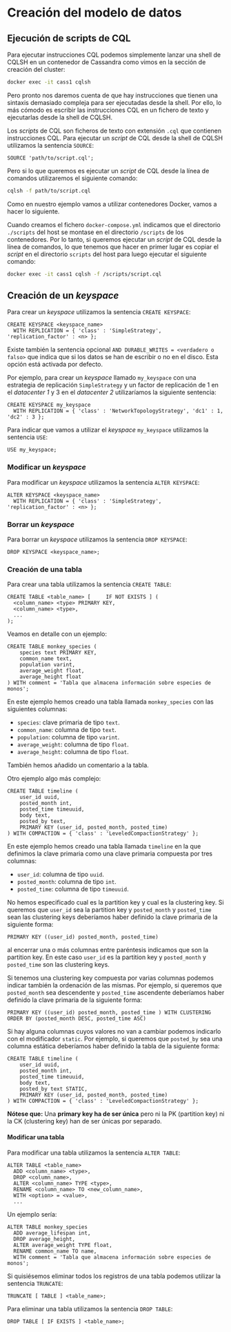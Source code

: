 # Creación del modelo de datos

## Ejecución de scripts de CQL

Para ejecutar instrucciones CQL podemos simplemente lanzar una shell de CQLSH en un contenedor de Cassandra como vimos en la sección de creación del cluster:

```bash
docker exec -it cass1 cqlsh
```

Pero pronto nos daremos cuenta de que hay instrucciones que tienen una sintaxis demasiado compleja para ser ejecutadas desde la shell. Por ello, lo más cómodo es escribir las instrucciones CQL en un fichero de texto y ejecutarlas desde la shell de CQLSH.

Los *scripts* de CQL son ficheros de texto con extensión `.cql` que contienen instrucciones CQL. Para ejecutar un *script* de CQL desde la shell de CQLSH utilizamos la sentencia `SOURCE`:

```cql
SOURCE 'path/to/script.cql';
```

Pero si lo que queremos es ejecutar un *script* de CQL desde la línea de comandos utilizaremos el siguiente comando:

```bash
cqlsh -f path/to/script.cql
```

Como en nuestro ejemplo vamos a utilizar contenedores Docker, vamos a hacer lo siguiente.

Cuando creamos el fichero `docker-compose.yml` indicamos que el directorio `./scripts` del host se montase en el directorio `/scripts` de los contenedores. Por lo tanto, si queremos ejecutar un *script* de CQL desde la línea de comandos, lo que tenemos que hacer en primer lugar es copiar el *script* en el directorio `scripts` del host para luego ejecutar el siguiente comando:

```bash
docker exec -it cass1 cqlsh -f /scripts/script.cql
```

## Creación de un *keyspace*

Para crear un *keyspace* utilizamos la sentencia `CREATE KEYSPACE`:

```cql
CREATE KEYSPACE <keyspace_name>
  WITH REPLICATION = { 'class' : 'SimpleStrategy', 'replication_factor' : <n> };
```

Existe también la sentencia opcional `AND DURABLE_WRITES = <verdadero o falso>` que indica que si los datos se han de escribir o no en el disco. Esta opción está activada por defecto.

Por ejemplo, para crear un *keyspace* llamado `my_keyspace` con una estrategia de replicación `SimpleStrategy` y un factor de replicación de 1 en el *datacenter 1* y 3 en el *datacenter 2* utilizaríamos la siguiente sentencia:

```cql
CREATE KEYSPACE my_keyspace
  WITH REPLICATION = { 'class' : 'NetworkTopologyStrategy', 'dc1' : 1, 'dc2' : 3 };
```

Para indicar que vamos a utilizar el *keyspace* `my_keyspace` utilizamos la sentencia `USE`:

```cql
USE my_keyspace;
```

### Modificar un *keyspace*

Para modificar un *keyspace* utilizamos la sentencia `ALTER KEYSPACE`:

```cql
ALTER KEYSPACE <keyspace_name>
  WITH REPLICATION = { 'class' : 'SimpleStrategy', 'replication_factor' : <n> };
```

### Borrar un *keyspace*

Para borrar un *keyspace* utilizamos la sentencia `DROP KEYSPACE`:

```cql
DROP KEYSPACE <keyspace_name>;
```

### Creación de una tabla

Para crear una tabla utilizamos la sentencia `CREATE TABLE`:

```cql
CREATE TABLE <table_name> [     IF NOT EXISTS ] (
  <column_name> <type> PRIMARY KEY,
  <column_name> <type>,
  ...
);
```

Veamos en detalle con un ejemplo:

```cql
CREATE TABLE monkey_species (
    species text PRIMARY KEY,
    common_name text,
    population varint,
    average_weight float,
    average_height float
) WITH comment = 'Tabla que almacena información sobre especies de monos';
```

En este ejemplo hemos creado una tabla llamada `monkey_species` con las siguientes columnas:

* `species`: clave primaria de tipo `text`.
* `common_name`: columna de tipo `text`.
* `population`: columna de tipo `varint`.
* `average_weight`: columna de tipo `float`.
* `average_height`: columna de tipo `float`.

También hemos añadido un comentario a la tabla.

Otro ejemplo algo más complejo:

```cql
CREATE TABLE timeline (
    user_id uuid,
    posted_month int,
    posted_time timeuuid,
    body text,
    posted_by text,
    PRIMARY KEY (user_id, posted_month, posted_time)
) WITH COMPACTION = { 'class' : 'LeveledCompactionStrategy' };
```

En este ejemplo hemos creado una tabla llamada `timeline` en la que definimos la clave primaria como una clave primaria compuesta por tres columnas:

* `user_id`: columna de tipo `uuid`.
* `posted_month`: columna de tipo `int`.
* `posted_time`: columna de tipo `timeuuid`.

No hemos especificado cual es la partition key y cual es la clustering key. Si queremos que `user_id` sea la partition key y `posted_month` y `posted_time` sean las clustering keys deberíamos haber definido la clave primaria de la siguiente forma:

```cql
PRIMARY KEY ((user_id) posted_month, posted_time)
```

al encerrar una o más columnas entre paréntesis indicamos que son la partition key. En este caso `user_id` es la partition key y `posted_month` y `posted_time` son las clustering keys.

Si tenemos una clustering key compuesta por varias columnas podemos indicar también la ordenación de las mismas. Por ejemplo, si queremos que `posted_month` sea descendente y `posted_time` ascendente deberíamos haber definido la clave primaria de la siguiente forma:

```cql
PRIMARY KEY ((user_id) posted_month, posted_time ) WITH CLUSTERING ORDER BY (posted_month DESC, posted_time ASC)
```

Si hay alguna columnas cuyos valores no van a cambiar podemos indicarlo con el modificador `static`. Por ejemplo, si queremos que `posted_by` sea una columna estática deberíamos haber definido la tabla de la siguiente forma:

```cql
CREATE TABLE timeline (
    user_id uuid,
    posted_month int,
    posted_time timeuuid,
    body text,
    posted_by text STATIC,
    PRIMARY KEY (user_id, posted_month, posted_time)
) WITH COMPACTION = { 'class' : 'LeveledCompactionStrategy' };
```

**Nótese que:** Una **primary key ha de ser única** pero ni la PK (partition key) ni la CK (clustering key) han de ser únicas por separado.

#### Modificar una tabla

Para modificar una tabla utilizamos la sentencia `ALTER TABLE`:

```cql
ALTER TABLE <table_name>
  ADD <column_name> <type>,
  DROP <column_name>,
  ALTER <column_name> TYPE <type>,
  RENAME <column_name> TO <new_column_name>,
  WITH <option> = <value>,
  ...
```

Un ejemplo sería:

```cql
ALTER TABLE monkey_species
  ADD average_lifespan int,
  DROP average_height,
  ALTER average_weight TYPE float,
  RENAME common_name TO name,
  WITH comment = 'Tabla que almacena información sobre especies de monos';
```

Si quisiésemos eliminar todos los registros de una tabla podemos utilizar la sentencia `TRUNCATE`:

```cql
TRUNCATE [ TABLE ] <table_name>;
```

Para eliminar una tabla utilizamos la sentencia `DROP TABLE`:

```cql
DROP TABLE [ IF EXISTS ] <table_name>;
```
